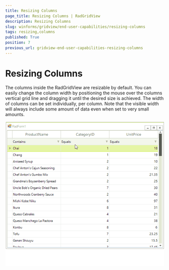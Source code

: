 ```yaml
---
title: Resizing Columns
page_title: Resizing Columns | RadGridView
description: Resizing Columns
slug: winforms/gridview/end-user-capabilities/resizing-columns
tags: resizing,columns
published: True
position: 7
previous_url: gridview-end-user-capabilities-resizing-columns
---
```


# Resizing Columns

The columns inside the RadGridView are resizable by default. You can easily change the column width by positioning the mouse over the columns vertical grid line and dragging it until the desired size is achieved. The width of columns can be set individually, per column. Note that the visible width will always include some amount of data even when set to very small amounts.

![gridview-end-user-capabilities-resizing-columns 001](images/gridview-end-user-capabilities-resizing-columns001.gif)
